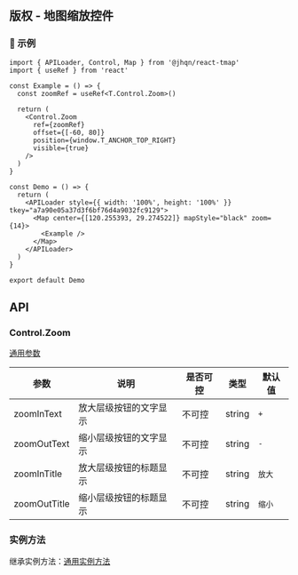 ## 版权 - 地图缩放控件

### 🔨 示例
```tsx
import { APILoader, Control, Map } from '@jhqn/react-tmap'
import { useRef } from 'react'

const Example = () => {
  const zoomRef = useRef<T.Control.Zoom>()

  return (
    <Control.Zoom
      ref={zoomRef}
      offset={[-60, 80]}
      position={window.T_ANCHOR_TOP_RIGHT}
      visible={true}
    />
  )
}

const Demo = () => {
  return (
    <APILoader style={{ width: '100%', height: '100%' }} tkey="a7a90e05a37d3f6bf76d4a9032fc9129">
      <Map center={[120.255393, 29.274522]} mapStyle="black" zoom={14}>
        <Example />
      </Map>
    </APILoader>
  )
}

export default Demo
```

## API

### Control.Zoom

[通用参数](/packages/react/src/control/index.zh-CN.md#control)

| 参数         | 说明                   | 是否可控 | 类型   | 默认值 |
| ------------ | ---------------------- | -------- | ------ | ------ |
| zoomInText   | 放大层级按钮的文字显示 | 不可控   | string | `+`    |
| zoomOutText  | 缩小层级按钮的文字显示 | 不可控   | string | `-`    |
| zoomInTitle  | 放大层级按钮的标题显示 | 不可控   | string | `放大` |
| zoomOutTitle | 缩小层级按钮的标题显示 | 不可控   | string | `缩小` |

### 实例方法

继承实例方法：[通用实例方法](/packages/react/src/control/index.zh-CN.md#实例方法)

